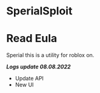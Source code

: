 # SperialSploit
# Read Eula
Sperial this is a utility for roblox on.

***Logs update 08.08.2022***
+ Update API
+ New UI
